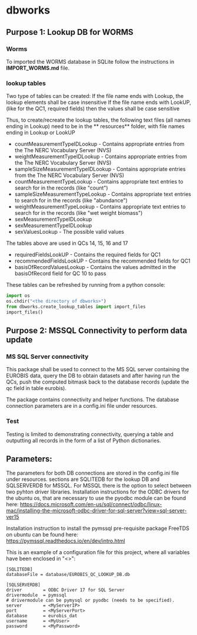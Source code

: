 # dbworks 

## Purpose 1: Lookup DB for WORMS
### Worms

To imported the WORMS database in SQLite follow the instructions in **IMPORT_WORMS.md** file.

### lookup tables

Two type of tables can be created: If the file name ends with Lookup, the lookup elements shall be case insensitive
If the file name ends with LookUP, (like for the QC1, required fields) then the values shall be case sensitive


Thus, to create/recreate the lookup tables, the following text files (all names ending in Lookup) need to be in the **
resources** folder, with file names ending in Lookup or LookUP

- countMeasurementTypeIDLookup - Contains appropriate entries from the The NERC Vocabulary Server (NVS)
- weightMeasurementTypeIDLookup - Contains appropriate entries from the The NERC Vocabulary Server (NVS)
- sampleSizeMeasurementTypeIDLookup - Contains appropriate entries from the The NERC Vocabulary Server (NVS)
- countMeasurementTypeLookup - Contains appropriate text entries to search for in the records (like "count")
- sampleSizeMeasurementTypeLookup - Contains appropriate text entries to search for in the records (like "abundance")
- weightMeasurementTypeLookup - Contains appropriate text entries to search for in the records (like "wet weight
  biomass")
- sexMeasurementTypeIDLookup 
- sexMeasurementTypeIDLookup
- sexValuesLookup - The possible valid values  

The tables above are used in QCs 14, 15, 16 and 17 
 
- requiredFieldsLookUP - Contains the required fields for QC1 
- recommendedFieldsLookUP - Contains the recommended fields for QC1 
- basisOfRecordValuesLookup - Contains the values admitted in the basisOfRecord field for QC 10 to pass

These tables can be refreshed by running from a python console: 

```python
import os 
os.chdir("<the directory of dbworks>") 
from dbworks.create_lookup_tables import import_files
import_files()
```

## Purpose 2: MSSQL Connectivity to perform data update 

### MS SQL Server connectivity 

This package shall be used to connect to the MS SQL server containing the EUROBIS data, query the DB to obtain datasets 
and after having run the QCs, push the computed bitmask back to the database records (update the qc field in table eurobis). 

The package contains connectivity and helper functions. The database connection parameters are in a config.ini file 
under resources.

### Test 

Testing is limited to demonstrating connectivity, querying a table and outputting all records in the form of a list of 
Python dictionaries.

## Parameters: 
The parameters for both DB connections are stored in the config.ini file under resources. sections are SQLITEDB for the lookup DB
and SQLSERVERDB for MSSQL. For MSSQL there is the option to select between two pyhton driver libraries. 
Installation instructions for the ODBC drivers for the ubuntu os, that are 
necessary to use the pyodbc module can be found here: 
https://docs.microsoft.com/en-us/sql/connect/odbc/linux-mac/installing-the-microsoft-odbc-driver-for-sql-server?view=sql-server-ver15

Installation instruction to install the pymssql pre-requisite package FreeTDS on ubuntu can be found here: 
https://pymssql.readthedocs.io/en/dev/intro.html

This is an example of a configuration file for this project, where all variables have been enclosed in "<>": 
```
[SQLITEDB]
databaseFile = database/EUROBIS_QC_LOOKUP_DB.db

[SQLSERVERDB]
driver        = ODBC Driver 17 for SQL Server
drivermodule  = pymssql
# drivermodule can be pymysql or pyodbc (needs to be specified).
server        = <MyServerIP>
port          = <MyServerPort>
database      = eurobis_dat
username      = <MyUser>
password      = <MyPassword>

```
